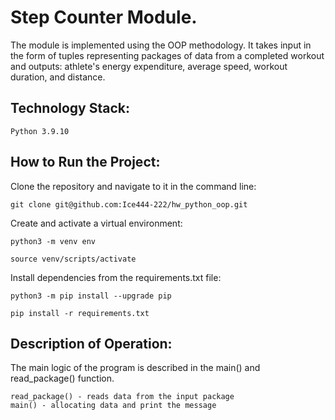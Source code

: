# Step Counter Module.

The module is implemented using the OOP methodology.
It takes input in the form of tuples representing packages of
data from a completed workout and outputs: athlete's energy expenditure,
average speed, workout duration, and distance.

## Technology Stack:
```
Python 3.9.10
```

## How to Run the Project: 

Clone the repository and navigate to it in the command line:

```
git clone git@github.com:Ice444-222/hw_python_oop.git 
```

Create and activate a virtual environment:

```
python3 -m venv env
```

```
source venv/scripts/activate
```

Install dependencies from the requirements.txt file:

```
python3 -m pip install --upgrade pip
```

```
pip install -r requirements.txt
```

## Description of Operation:
The main logic of the program is described in the main() and read_package() function.
```
read_package() - reads data from the input package
main() - allocating data and print the message
```
